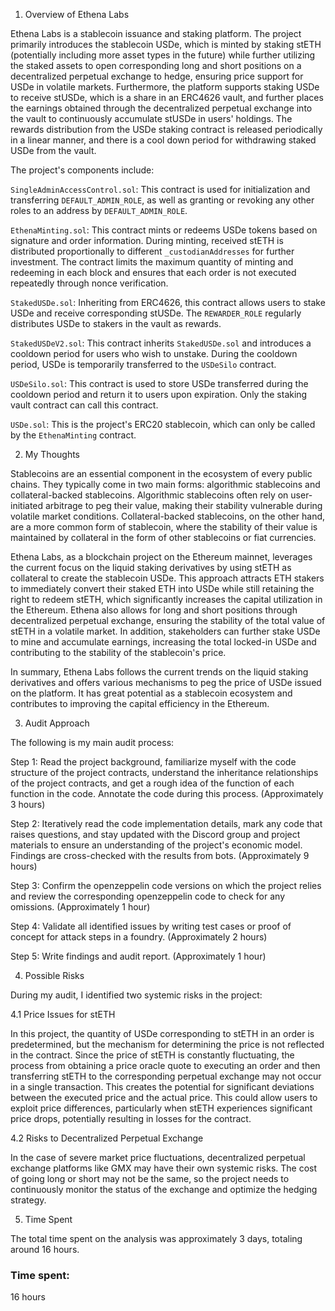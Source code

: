 1. Overview of Ethena Labs

Ethena Labs is a stablecoin issuance and staking platform. The project primarily introduces the stablecoin USDe, which is minted by staking stETH (potentially including more asset types in the future) while further utilizing the staked assets to open corresponding long and short positions on a decentralized perpetual exchange to hedge, ensuring price support for USDe in volatile markets. Furthermore, the platform supports staking USDe to receive stUSDe, which is a share in an ERC4626 vault, and further places the earnings obtained through the decentralized perpetual exchange into the vault to continuously accumulate stUSDe in users' holdings. The rewards distribution from the USDe staking contract is released periodically in a linear manner, and there is a cool down period for withdrawing staked USDe from the vault.

The project's components include:

`SingleAdminAccessControl.sol`: This contract is used for initialization and transferring `DEFAULT_ADMIN_ROLE`, as well as granting or revoking any other roles to an address by `DEFAULT_ADMIN_ROLE`.

`EthenaMinting.sol`: This contract mints or redeems USDe tokens based on signature and order information. During minting, received stETH is distributed proportionally to different `_custodianAddresses` for further investment. The contract limits the maximum quantity of minting and redeeming in each block and ensures that each order is not executed repeatedly through nonce verification.

`StakedUSDe.sol`: Inheriting from ERC4626, this contract allows users to stake USDe and receive corresponding stUSDe. The `REWARDER_ROLE` regularly distributes USDe to stakers in the vault as rewards.

`StakedUSDeV2.sol`: This contract inherits `StakedUSDe.sol` and introduces a cooldown period for users who wish to unstake. During the cooldown period, USDe is temporarily transferred to the `USDeSilo` contract.

`USDeSilo.sol`: This contract is used to store USDe transferred during the cooldown period and return it to users upon expiration. Only the staking vault contract can call this contract.

`USDe.sol`: This is the project's ERC20 stablecoin, which can only be called by the `EthenaMinting` contract.

2. My Thoughts

Stablecoins are an essential component in the ecosystem of every public chains. They typically come in two main forms: algorithmic stablecoins and collateral-backed stablecoins. Algorithmic stablecoins often rely on user-initiated arbitrage to peg their value, making their stability vulnerable during volatile market conditions. Collateral-backed stablecoins, on the other hand, are a more common form of stablecoin, where the stability of their value is maintained by collateral in the form of other stablecoins or fiat currencies.

Ethena Labs, as a blockchain project on the Ethereum mainnet, leverages the current focus on the liquid staking derivatives by using stETH as collateral to create the stablecoin USDe. This approach attracts ETH stakers to immediately convert their staked ETH into USDe while still retaining the right to redeem stETH, which significantly increases the capital utilization in the Ethereum. Ethena also allows for long and short positions through decentralized perpetual exchange, ensuring the stability of the total value of stETH in a volatile market. In addition, stakeholders can further stake USDe to mine and accumulate earnings, increasing the total locked-in USDe and contributing to the stability of the stablecoin's price.

In summary, Ethena Labs follows the current trends on the liquid staking derivatives and offers various mechanisms to peg the price of USDe issued on the platform. It has great potential as a stablecoin ecosystem and contributes to improving the capital efficiency in the Ethereum.

3. Audit Approach

The following is my main audit process:

Step 1: Read the project background, familiarize myself with the code structure of the project contracts, understand the inheritance relationships of the project contracts, and get a rough idea of the function of each function in the code. Annotate the code during this process. (Approximately 3 hours)

Step 2: Iteratively read the code implementation details, mark any code that raises questions, and stay updated with the Discord group and project materials to ensure an understanding of the project's economic model. Findings are cross-checked with the results from bots. (Approximately 9 hours)

Step 3: Confirm the openzeppelin code versions on which the project relies and review the corresponding openzeppelin code to check for any omissions. (Approximately 1 hour)

Step 4: Validate all identified issues by writing test cases or proof of concept for attack steps in a foundry. (Approximately 2 hours)

Step 5: Write findings and audit report. (Approximately 1 hour)

4. Possible Risks

During my audit, I identified two systemic risks in the project:

4.1 Price Issues for stETH

In this project, the quantity of USDe corresponding to stETH in an order is predetermined, but the mechanism for determining the price is not reflected in the contract. Since the price of stETH is constantly fluctuating, the process from obtaining a price oracle quote to executing an order and then transferring stETH to the corresponding perpetual exchange may not occur in a single transaction. This creates the potential for significant deviations between the executed price and the actual price. This could allow users to exploit price differences, particularly when stETH experiences significant price drops, potentially resulting in losses for the contract.

4.2 Risks to Decentralized Perpetual Exchange

In the case of severe market price fluctuations, decentralized perpetual exchange platforms like GMX may have their own systemic risks. The cost of going long or short may not be the same, so the project needs to continuously monitor the status of the exchange and optimize the hedging strategy.

5. Time Spent

The total time spent on the analysis was approximately 3 days, totaling around 16 hours.

### Time spent:
16 hours